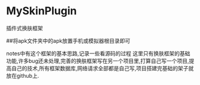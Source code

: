 # MySkinPlugin
插件式换肤框架

##将apk文件夹中的apk放置手机或模拟器根目录即可

notes中有这个框架的基本思路,记录一些看源码的过程
这里只有换肤框架的基础功能,许多bug还未处理,完善的换肤框架写在另一个项目里,打算自己写一个项目,提高自己的技术,所有框架数据库,网络请求全部都是自己写,项目搭建完基础的架子就放在github上.
